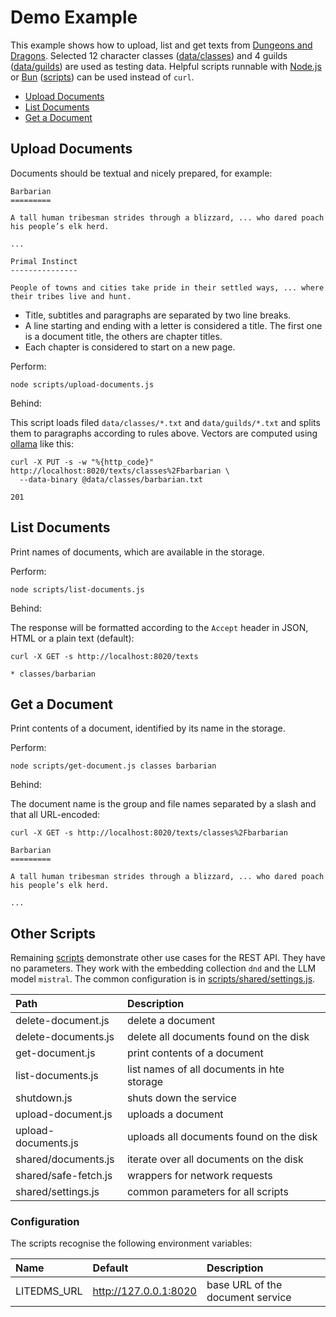 # Demo Example

This example shows how to upload, list and get texts from [Dungeons and Dragons]. Selected 12 character classes ([data/classes]) and 4 guilds ([data/guilds]) are used as testing data. Helpful scripts runnable with [Node.js] or [Bun] ([scripts]) can be used instead of `curl`.

- [Upload Documents](#upload-documents)
- [List Documents](#list-documents)
- [Get a Document](#get-a-document)

## Upload Documents

Documents should be textual and nicely prepared, for example:

    Barbarian
    =========

    A tall human tribesman strides through a blizzard, ... who dared poach his people’s elk herd.

    ...

    Primal Instinct
    ---------------

    People of towns and cities take pride in their settled ways, ... where their tribes live and hunt.

* Title, subtitles and paragraphs are separated by two line breaks.
* A line starting and ending with a letter is considered a title. The first one is a document title, the others are chapter titles.
* Each chapter is considered to start on a new page.

Perform:

    node scripts/upload-documents.js

Behind:

This script loads filed `data/classes/*.txt` and `data/guilds/*.txt` and splits them to paragraphs according to rules above. Vectors are computed using [ollama] like this:

    curl -X PUT -s -w "%{http_code}" http://localhost:8020/texts/classes%2Fbarbarian \
      --data-binary @data/classes/barbarian.txt

    201

## List Documents

Print names of documents, which are available in the storage.

Perform:

    node scripts/list-documents.js

Behind:

The response will be formatted according to the `Accept` header in JSON, HTML or a plain text (default):

    curl -X GET -s http://localhost:8020/texts

    * classes/barbarian

## Get a Document

Print contents of a document, identified by its name in the storage.

Perform:

    node scripts/get-document.js classes barbarian

Behind:

The document name is the group and file names separated by a slash and that all URL-encoded:

    curl -X GET -s http://localhost:8020/texts/classes%2Fbarbarian

    Barbarian
    =========

    A tall human tribesman strides through a blizzard, ... who dared poach his people’s elk herd.

    ...

## Other Scripts

Remaining [scripts] demonstrate other use cases for the REST API. They have no parameters. They work with the embedding collection `dnd` and the LLM model `mistral`. The common configuration is in [scripts/shared/settings.js].

| Path                              | Description                                |
|:----------------------------------|:-------------------------------------------|
| delete-document.js <group> <file> | delete a document                          |
| delete-documents.js               | delete all documents found on the disk     |
| get-document.js <group> <file>    | print contents of a document               |
| list-documents.js                 | list names of all documents in hte storage |
| shutdown.js                       | shuts down the service                     |
| upload-document.js <group> <file> | uploads a document                         |
| upload-documents.js               | uploads all documents found on the disk    |
| shared/documents.js               | iterate over all documents on the disk     |
| shared/safe-fetch.js              | wrappers for network requests              |
| shared/settings.js                | common parameters for all scripts          |

### Configuration

The scripts recognise the following environment variables:

| Name        | Default                    | Description                      |
|:------------|:---------------------------|:---------------------------------|
| LITEDMS_URL | http://127.0.0.1:8020      | base URL of the document service |

[Dungeons and Dragons]: https://www.dndbeyond.com
[data/classes]: ../data/classes
[data/guilds]: ../data/guilds
[scripts]:  ../scripts
[Node.js]: https://nodejs.org
[Bun]: https://bun.sh
[ollama]: https://ollama.ai
[scripts/shared/settings.js]: ../scripts/shared/settings.js
